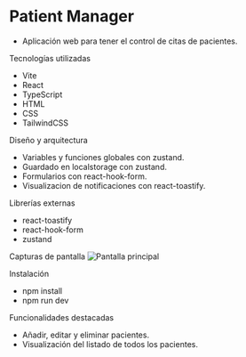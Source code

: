 # Patient Manager
- Aplicación web para tener el control de citas de pacientes.

Tecnologías utilizadas
- Vite
- React
- TypeScript
- HTML
- CSS
- TailwindCSS

Diseño y arquitectura
- Variables y funciones globales con zustand.
- Guardado en localstorage con zustand.
- Formularios con react-hook-form.
- Visualizacion de notificaciones con react-toastify.

Librerías externas
- react-toastify
- react-hook-form
- zustand

Capturas de pantalla
![Pantalla principal](assets/screenshot%2025-08-13%1.png)

Instalación
- npm install
- npm run dev

Funcionalidades destacadas
- Añadir, editar y eliminar pacientes.
- Visualización del listado de todos los pacientes.

